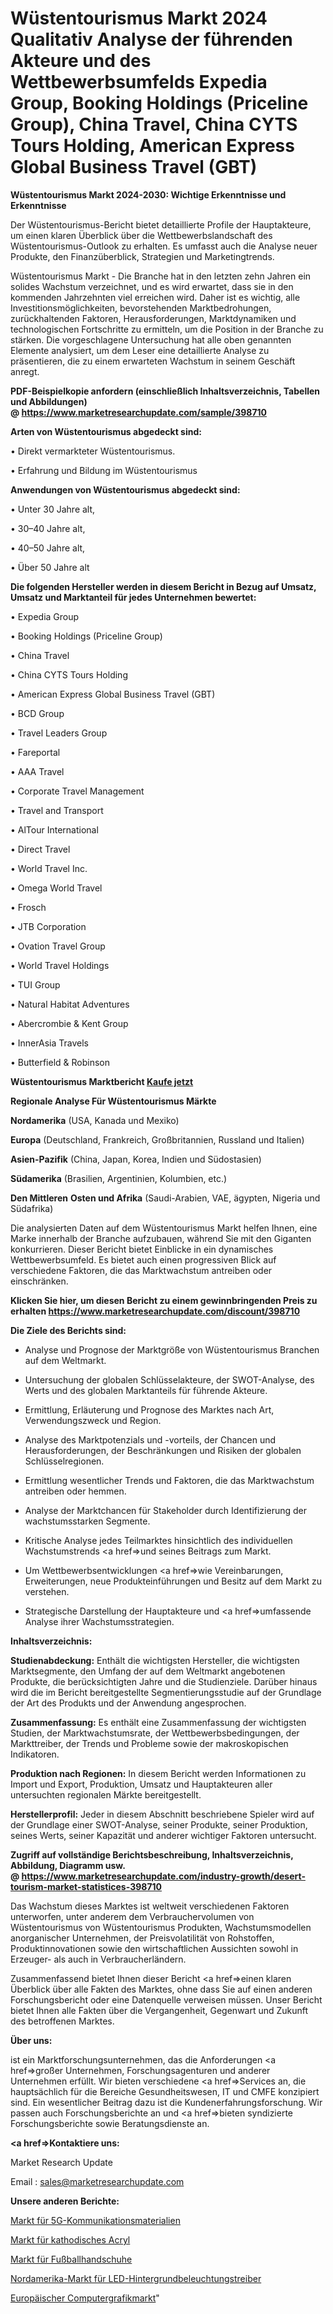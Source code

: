 # Wüstentourismus Markt 2024 Qualitativ Analyse der führenden Akteure und des Wettbewerbsumfelds Expedia Group, Booking Holdings (Priceline Group), China Travel, China CYTS Tours Holding, American Express Global Business Travel (GBT)

<strong>Wüstentourismus Markt 2024-2030: Wichtige Erkenntnisse und Erkenntnisse</strong>

Der Wüstentourismus-Bericht bietet detaillierte Profile der Hauptakteure, um einen klaren Überblick über die Wettbewerbslandschaft des Wüstentourismus-Outlook zu erhalten. Es umfasst auch die Analyse neuer Produkte, den Finanzüberblick, Strategien und Marketingtrends.

Wüstentourismus Markt - Die Branche hat in den letzten zehn Jahren ein solides Wachstum verzeichnet, und es wird erwartet, dass sie in den kommenden Jahrzehnten viel erreichen wird. Daher ist es wichtig, alle Investitionsmöglichkeiten, bevorstehenden Marktbedrohungen, zurückhaltenden Faktoren, Herausforderungen, Marktdynamiken und technologischen Fortschritte zu ermitteln, um die Position in der Branche zu stärken. Die vorgeschlagene Untersuchung hat alle oben genannten Elemente analysiert, um dem Leser eine detaillierte Analyse zu präsentieren, die zu einem erwarteten Wachstum in seinem Geschäft anregt.

<strong><b>PDF-Beispielkopie anfordern (einschließlich Inhaltsverzeichnis, Tabellen und Abbildungen) @ </b></strong><strong><a href=https://www.marketresearchupdate.com/sample/398710><strong>https://www.marketresearchupdate.com/sample/398710</u></a></strong></strong>

<strong>Arten von Wüstentourismus abgedeckt sind:</strong>

• Direkt vermarkteter Wüstentourismus.

• Erfahrung und Bildung im Wüstentourismus

<strong>Anwendungen von Wüstentourismus abgedeckt sind:</strong>

• Unter 30 Jahre alt,

• 30–40 Jahre alt,

• 40–50 Jahre alt,

• Über 50 Jahre alt

<strong>Die folgenden Hersteller werden in diesem Bericht in Bezug auf Umsatz, Umsatz und Marktanteil für jedes Unternehmen bewertet:</strong>

• Expedia Group

• Booking Holdings (Priceline Group)

• China Travel

• China CYTS Tours Holding

• American Express Global Business Travel (GBT)

• BCD Group

• Travel Leaders Group

• Fareportal

• AAA Travel

• Corporate Travel Management

• Travel and Transport

• AlTour International

• Direct Travel

• World Travel Inc.

• Omega World Travel

• Frosch

• JTB Corporation

• Ovation Travel Group

• World Travel Holdings

• TUI Group

• Natural Habitat Adventures

• Abercrombie & Kent Group

• InnerAsia Travels

• Butterfield & Robinson

<strong>Wüstentourismus Marktbericht <a href=https://www.marketresearchupdate.com/buynow/398710>Kaufe jetzt</a></strong>

<strong>Regionale Analyse Für Wüstentourismus Märkte</strong>

<strong>Nordamerika</strong> (USA, Kanada und Mexiko)

<strong>Europa</strong> (Deutschland, Frankreich, Großbritannien, Russland und Italien)

<strong>Asien-Pazifik</strong> (China, Japan, Korea, Indien und Südostasien)

<strong>Südamerika</strong> (Brasilien, Argentinien, Kolumbien, etc.)

<strong>Den Mittleren</strong> <strong>Osten und Afrika</strong> (Saudi-Arabien, VAE, ägypten, Nigeria und Südafrika)

Die analysierten Daten auf dem Wüstentourismus Markt helfen Ihnen, eine Marke innerhalb der Branche aufzubauen, während Sie mit den Giganten konkurrieren. Dieser Bericht bietet Einblicke in ein dynamisches Wettbewerbsumfeld. Es bietet auch einen progressiven Blick auf verschiedene Faktoren, die das Marktwachstum antreiben oder einschränken.

<strong>Klicken Sie hier, um diesen Bericht zu einem gewinnbringenden Preis zu erhalten
</strong><strong><a href=https://www.marketresearchupdate.com/discount/398710>https://www.marketresearchupdate.com/discount/398710</b></u></strong></a>

<strong>Die Ziele des Berichts sind:</strong>

- Analyse und Prognose der Marktgröße von Wüstentourismus Branchen auf dem Weltmarkt.

- Untersuchung der globalen Schlüsselakteure, der SWOT-Analyse, des Werts und des globalen Marktanteils für führende Akteure.

- Ermittlung, Erläuterung und Prognose des Marktes nach Art, Verwendungszweck und Region.

- Analyse des Marktpotenzials und -vorteils, der Chancen und Herausforderungen, der Beschränkungen und Risiken der globalen Schlüsselregionen.

- Ermittlung wesentlicher Trends und Faktoren, die das Marktwachstum antreiben oder hemmen.

- Analyse der Marktchancen für Stakeholder durch Identifizierung der wachstumsstarken Segmente.

- Kritische Analyse jedes Teilmarktes hinsichtlich des individuellen Wachstumstrends <a href=>und</a> seines Beitrags zum Markt.

- Um Wettbewerbsentwicklungen <a href=>wie</a> Vereinbarungen, Erweiterungen, neue Produkteinführungen und Besitz auf dem Markt zu verstehen.

- Strategische Darstellung der Hauptakteure und <a href=>umfas</a>sende Analyse ihrer Wachstumsstrategien.

<strong>Inhaltsverzeichnis:</strong>

<strong>Studienabdeckung:</strong> Enthält die wichtigsten Hersteller, die wichtigsten Marktsegmente, den Umfang der auf dem Weltmarkt angebotenen Produkte, die berücksichtigten Jahre und die Studienziele. Darüber hinaus wird die im Bericht bereitgestellte Segmentierungsstudie auf der Grundlage der Art des Produkts und der Anwendung angesprochen.

<strong>Zusammenfassung:</strong> Es enthält eine Zusammenfassung der wichtigsten Studien, der Marktwachstumsrate, der Wettbewerbsbedingungen, der Markttreiber, der Trends und Probleme sowie der makroskopischen Indikatoren.

<strong>Produktion nach Regionen:</strong> In diesem Bericht werden Informationen zu Import und Export, Produktion, Umsatz und Hauptakteuren aller untersuchten regionalen Märkte bereitgestellt.

<strong>Herstellerprofil:</strong> Jeder in diesem Abschnitt beschriebene Spieler wird auf der Grundlage einer SWOT-Analyse, seiner Produkte, seiner Produktion, seines Werts, seiner Kapazität und anderer wichtiger Faktoren untersucht.

<strong><b>Zugriff auf vollständige Berichtsbeschreibung, Inhaltsverzeichnis, Abbildung, Diagramm usw. @ </b></strong><strong><a href=https://www.marketresearchupdate.com/industry-growth/desert-tourism-market-statistices-398710>https://www.marketresearchupdate.com/industry-growth/desert-tourism-market-statistices-398710</a></strong>

Das Wachstum dieses Marktes ist weltweit verschiedenen Faktoren unterworfen, unter anderem dem Verbrauchervolumen von Wüstentourismus von Wüstentourismus Produkten, Wachstumsmodellen anorganischer Unternehmen, der Preisvolatilität von Rohstoffen, Produktinnovationen sowie den wirtschaftlichen Aussichten sowohl in Erzeuger- als auch in Verbraucherländern.

Zusammenfassend bietet Ihnen dieser Bericht <a href=>einen</a> klaren Überblick über alle Fakten des Marktes, ohne dass Sie auf einen anderen Forschungsbericht oder eine Datenquelle verweisen müssen. Unser Bericht bietet Ihnen alle Fakten über die Vergangenheit, Gegenwart und Zukunft des betroffenen Marktes.

<strong>Über uns:</strong>

 ist ein Marktforschungsunternehmen, das die Anforderungen <a href=>großer</a> Unternehmen, Forschungsagenturen und anderer Unternehmen erfüllt. Wir bieten verschiedene <a href=>Services</a> an, die hauptsächlich für die Bereiche Gesundheitswesen, IT und CMFE konzipiert sind. Ein wesentlicher Beitrag dazu ist die Kundenerfahrungsforschung. Wir passen auch Forschungsberichte an und <a href=>bieten</a> syndizierte Forschungsberichte sowie Beratungsdienste an.

<strong><a href=>Kontaktiere uns:</a></strong>

Market Research Update

Email : sales@marketresearchupdate.com

<strong>Unsere anderen Berichte:</strong>

<a href=https://www.linkedin.com/pulse/5g-communication-materials-market-has-huge-demand>Markt für 5G-Kommunikationsmaterialien</a>

<a href=https://www.linkedin.com/pulse/cathodic-acrylic-market-sizing-up-anticipating>Markt für kathodisches Acryl</a>

<a href=https://www.linkedin.com/pulse/football-gloves-market-size-emerging-trends>Markt für Fußballhandschuhe</a>

<a href=https://www.linkedin.com/pulse/north-america-led-backlight-driver-market-2023>Nordamerika-Markt für LED-Hintergrundbeleuchtungstreiber</a>

<a href=https://www.linkedin.com/pulse/europe-computer-graphics-market-2023-2030-explained>Europäischer Computergrafikmarkt</a>"
